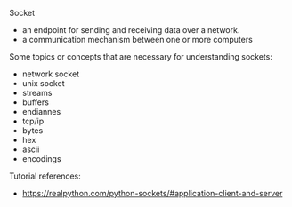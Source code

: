 Socket

- an endpoint for sending and receiving data over a network.
- a communication mechanism between one or more computers

Some topics or concepts that are necessary for understanding sockets:

- network socket
- unix socket
- streams
- buffers
- endiannes
- tcp/ip
- bytes
- hex
- ascii
- encodings

Tutorial references:

- https://realpython.com/python-sockets/#application-client-and-server
